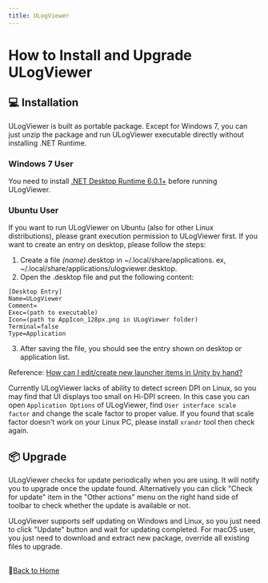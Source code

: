 ```yaml
---
title: ULogViewer
---
```


# How to Install and Upgrade ULogViewer

## 💻 Installation
ULogViewer is built as portable package. Except for Windows 7, you can just unzip the package and run ULogViewer executable directly without installing .NET Runtime.

### Windows 7 User
You need to install [.NET Desktop Runtime 6.0.1+](https://dotnet.microsoft.com/en-us/download/dotnet/6.0) before running ULogViewer.

### Ubuntu User
If you want to run ULogViewer on Ubuntu (also for other Linux distributions), please grant execution permission to ULogViewer first. If you want to create an entry on desktop, please follow the steps:
1. Create a file *(name)*.desktop in ~/.local/share/applications. ex, ~/.local/share/applications/ulogviewer.desktop.
2. Open the .desktop file and put the following content:

```
[Desktop Entry]  
Name=ULogViewer  
Comment=  
Exec=(path to executable)
Icon=(path to AppIcon_128px.png in ULogViewer folder)
Terminal=false  
Type=Application
```

3. After saving the file, you should see the entry shown on desktop or application list.

Reference: [How can I edit/create new launcher items in Unity by hand?
](https://askubuntu.com/questions/13758/how-can-i-edit-create-new-launcher-items-in-unity-by-hand)

Currently ULogViewer lacks of ability to detect screen DPI on Linux, so you may find that UI displays too small on Hi-DPI screen. In this case you can open ```Application Options``` of ULogViewer, find ```User interface scale factor``` and change the scale factor to proper value. If you found that scale factor doesn't work on your Linux PC, please install ```xrandr``` tool then check again.

## 📦 Upgrade
ULogViewer checks for update periodically when you are using. It will notify you to upgrade once the update found. Alternatively you can click "Check for update" item in the "Other actions" menu on the right hand side of toolbar to check whether the update is available or not.

ULogViewer supports self updating on Windows and Linux, so you just need to click "Update" button and wait for updating completed. For macOS user, you just need to download and extract new package, override all existing files to upgrade.


<br/>📔[Back to Home](index.md)
